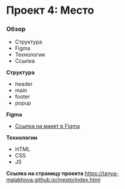 # Проект 4: Место

### Обзор

* Структура
* Figma
* Технологии
* Ссылка

**Структура**

* header
* main
* footer
* popup

**Figma**

* [Ссылка на макет в Figma](https://www.figma.com/file/StZjf8HnoeLdiXS7dYrLAh/JavaScript.-Sprint-4)

**Технологии**

* HTML
* CSS
* JS

**Ссылка на страницу проекта**
https://tanya-malakhova.github.io/mesto/index.html